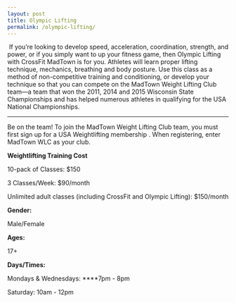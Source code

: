 ```yaml
---
layout: post
title: Olympic Lifting
permalink: /olympic-lifting/
---
```


&nbsp;If you’re looking to develop speed, acceleration, coordination, strength, and power, or if you simply want to up your fitness game, then Olympic Lifting with CrossFit MadTown is for you. Athletes will learn proper lifting technique, mechanics, breathing and body posture. Use this class as a method of non-competitive training and conditioning, or develop your technique so that you can compete on the MadTown Weight Lifting Club team—a team that won the 2011, 2014 and 2015 Wisconsin State Championships and has helped numerous athletes in qualifying for the USA National Championships.

****

Be on the team!
To join the MadTown Weight Lifting Club team, you must first sign up for a USA Weightlifting membership . When registering, enter MadTown WLC as your club.&nbsp;

**Weightlifting Training Cost**

10-pack of Classes: $150

3 Classes/Week: $90/month

Unlimited adult classes (including CrossFit and Olympic Lifting): $150/month

**Gender:**

Male/Female

**Ages:**

17+

**Days/Times:**

Mondays & Wednesdays:&nbsp;****7pm - 8pm

Saturday: 10am - 12pm